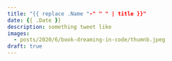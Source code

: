 ```yaml
---
title: "{{ replace .Name "-" " " | title }}"
date: {{ .Date }}
description: something tweet like
images:
  - posts/2020/6/book-dreaming-in-code/thumnb.jpeg
draft: true
---
```


